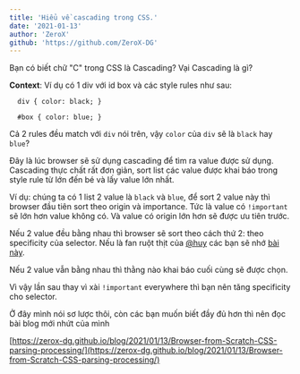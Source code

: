 ```yaml
---
title: 'Hiểu về cascading trong CSS.'
date: '2021-01-13'
author: 'ZeroX'
github: 'https://github.com/ZeroX-DG'
---
```

Bạn có biết chữ "C" trong CSS là Cascading? Vại Cascading là gì?

**Context**: Ví dụ có 1 div với id box và các style rules như sau:
```
  div { color: black; }
  
  #box { color: blue; }
```

Cả 2 rules đều match với `div` nói trên, vậy `color` của `div` sẽ là `black` hay `blue`?

Đây là lúc browser sẽ sử dụng cascading để tìm ra value được sử dụng. Cascading thực chất rất đơn giản, sort list các value được khai báo trong style rule từ lớn đến bé và lấy value lớn nhất.

Ví dụ: chúng ta có 1 list 2 value là `black` và `blue`, để sort 2 value này thì browser đầu tiên sort theo origin và importance. Tức là value có `!important` sẽ lớn hơn value không có. Và value có origin lớn hơn sẽ được ưu tiên trước.

Nếu 2 value đều bằng nhau thì browser sẽ sort theo cách thứ 2: theo specificity của selector. Nếu là fan ruột thịt của [@huy](https://thefullsnack.com/) các bạn sẽ nhớ [bài này](https://thefullsnack.com/posts/css-specificity.html).

Nếu 2 value vẫn bằng nhau thì thằng nào khai báo cuối cùng sẽ được chọn.

Vì vậy lần sau thay vì xài `!important` everywhere thì bạn nên tăng specificity cho selector.

Ở đây mình nói sơ lược thôi, còn các bạn muốn biết đầy đủ hơn thì nên đọc bài blog mới nhứt của mình 

[https://zerox-dg.github.io/blog/2021/01/13/Browser-from-Scratch-CSS-parsing-processing/](https://zerox-dg.github.io/blog/2021/01/13/Browser-from-Scratch-CSS-parsing-processing/)